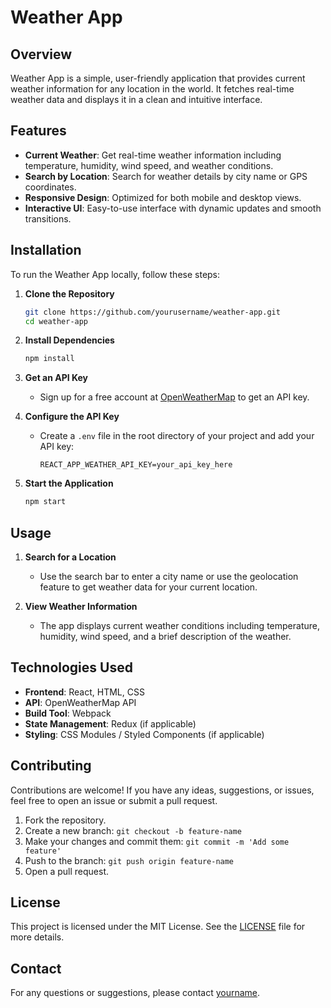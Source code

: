 # Weather App

## Overview

Weather App is a simple, user-friendly application that provides current weather information for any location in the world. It fetches real-time weather data and displays it in a clean and intuitive interface.

## Features

- **Current Weather**: Get real-time weather information including temperature, humidity, wind speed, and weather conditions.
- **Search by Location**: Search for weather details by city name or GPS coordinates.
- **Responsive Design**: Optimized for both mobile and desktop views.
- **Interactive UI**: Easy-to-use interface with dynamic updates and smooth transitions.

## Installation

To run the Weather App locally, follow these steps:

1. **Clone the Repository**
   ```bash
   git clone https://github.com/yourusername/weather-app.git
   cd weather-app
   ```

2. **Install Dependencies**
   ```bash
   npm install
   ```

3. **Get an API Key**
   - Sign up for a free account at [OpenWeatherMap](https://openweathermap.org/) to get an API key.

4. **Configure the API Key**
   - Create a `.env` file in the root directory of your project and add your API key:
     ```
     REACT_APP_WEATHER_API_KEY=your_api_key_here
     ```

5. **Start the Application**
   ```bash
   npm start
   ```

## Usage

1. **Search for a Location**
   - Use the search bar to enter a city name or use the geolocation feature to get weather data for your current location.

2. **View Weather Information**
   - The app displays current weather conditions including temperature, humidity, wind speed, and a brief description of the weather.

## Technologies Used

- **Frontend**: React, HTML, CSS
- **API**: OpenWeatherMap API
- **Build Tool**: Webpack
- **State Management**: Redux (if applicable)
- **Styling**: CSS Modules / Styled Components (if applicable)

## Contributing

Contributions are welcome! If you have any ideas, suggestions, or issues, feel free to open an issue or submit a pull request.

1. Fork the repository.
2. Create a new branch: `git checkout -b feature-name`
3. Make your changes and commit them: `git commit -m 'Add some feature'`
4. Push to the branch: `git push origin feature-name`
5. Open a pull request.

## License

This project is licensed under the MIT License. See the [LICENSE](LICENSE) file for more details.

## Contact

For any questions or suggestions, please contact [yourname](mailto:your-email@example.com).
